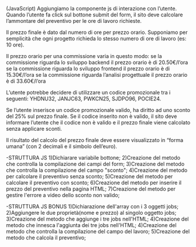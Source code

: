 (JavaScript)
Aggiungiamo la componente js di interazione con l’utente.
Quando l’utente fa click sul bottone submit del form, il sito deve calcolare l’ammontare del preventivo per le ore di lavoro richieste. 

Il prezzo finale è dato dal numero di ore per prezzo orario. Supponiamo per semplicità che ogni progetto richieda lo stesso numero di ore di lavoro (es: 10 ore).

Il prezzo orario per una commissione varia in questo modo:
se la commissione riguarda lo sviluppo backend il prezzo orario è di 20.50€/l’ora
se la commissione riguarda lo sviluppo frontend il prezzo orario è di 15.30€/l’ora
se la commissione riguarda l’analisi progettuale il prezzo orario è di 33.60€/l’ora

L’utente potrebbe decidere di utilizzare un codice promozionale tra i seguenti: YHDNU32, JANJC63, PWKCN25, SJDPO96, POCIE24.

Se l’utente inserisce un codice promozionale valido, ha diritto ad uno sconto del 25% sul prezzo finale. Se il codice inserito non è valido, il sito deve informare l’utente che il codice non è valido e il prezzo finale viene calcolato senza applicare sconti.

Il risultato del calcolo del prezzo finale deve essere visualizzato in “forma umana” (con 2 decimali e il simbolo dell’euro).

-STRUTTURA JS
1)Dichiarare variabile bottone;
2)Creazione del metodo che controlla la compilazione dei campi del form;
3)Creazione del metodo che controlla la compilazione del campo "sconto";
4)Creazione del metodo per calcolare il preventivo senza sconto;
5)Creazione del metodo per calcolare il preventivo con sconto;
6)Creazione del metodo per inserire il prezzo del preventivo nella pagina HTML;
7)Creazione del metodo per gestire l'errore a video dello sconto non valido;


-STRUTTURA JS BONUS
1)Dichiarazione dell'array con i 3 oggetti jobs;
2)Aggiungere le due proprietà(nome e prezzo) al singolo oggetto jobs;
3)Creazione del metodo che  aggiunge i tre jobs nell'HTML;
4)Creazione del metodo che innesca l'aggiunta dei tre jobs nell'HTML;
4)Creazione del metodo che controlla la compilazione del campo del lavoro;
5)Creazione del metodo che calcola il preventivo; 
